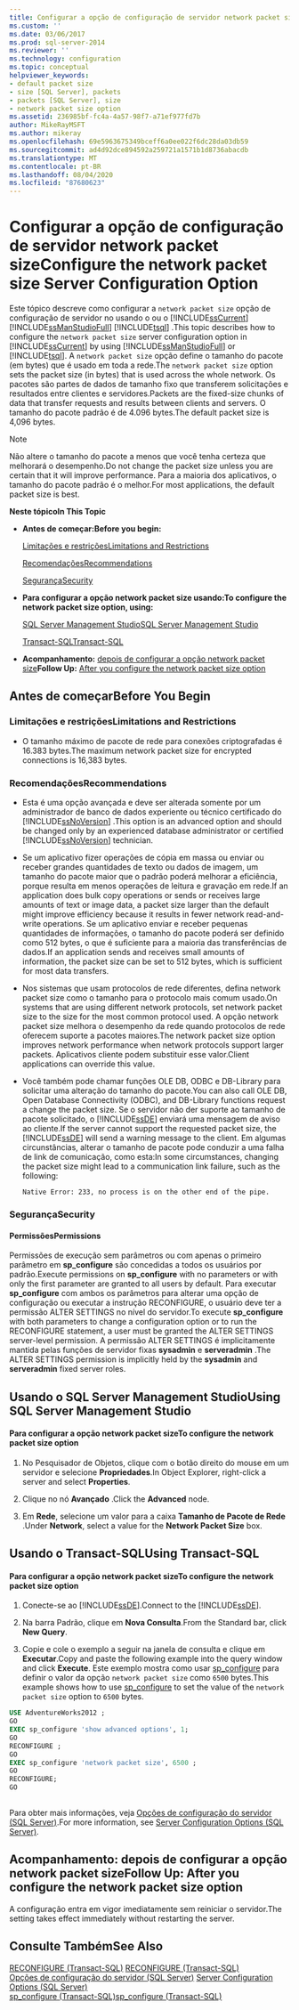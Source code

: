 ```yaml
---
title: Configurar a opção de configuração de servidor network packet size | Microsoft Docs
ms.custom: ''
ms.date: 03/06/2017
ms.prod: sql-server-2014
ms.reviewer: ''
ms.technology: configuration
ms.topic: conceptual
helpviewer_keywords:
- default packet size
- size [SQL Server], packets
- packets [SQL Server], size
- network packet size option
ms.assetid: 236985bf-fc4a-4a57-98f7-a71ef977fd7b
author: MikeRayMSFT
ms.author: mikeray
ms.openlocfilehash: 69e5963675349bceff6a0ee022f6dc28da03db59
ms.sourcegitcommit: ad4d92dce894592a259721a1571b1d8736abacdb
ms.translationtype: MT
ms.contentlocale: pt-BR
ms.lasthandoff: 08/04/2020
ms.locfileid: "87680623"
---
```

# <a name="configure-the-network-packet-size-server-configuration-option"></a><span data-ttu-id="5204c-102">Configurar a opção de configuração de servidor network packet size</span><span class="sxs-lookup"><span data-stu-id="5204c-102">Configure the network packet size Server Configuration Option</span></span>
  <span data-ttu-id="5204c-103">Este tópico descreve como configurar a `network packet size` opção de configuração de servidor no usando o ou o [!INCLUDE[ssCurrent](../../includes/sscurrent-md.md)] [!INCLUDE[ssManStudioFull](../../includes/ssmanstudiofull-md.md)] [!INCLUDE[tsql](../../includes/tsql-md.md)] .</span><span class="sxs-lookup"><span data-stu-id="5204c-103">This topic describes how to configure the `network packet size` server configuration option in [!INCLUDE[ssCurrent](../../includes/sscurrent-md.md)] by using [!INCLUDE[ssManStudioFull](../../includes/ssmanstudiofull-md.md)] or [!INCLUDE[tsql](../../includes/tsql-md.md)].</span></span> <span data-ttu-id="5204c-104">A `network packet size` opção define o tamanho do pacote (em bytes) que é usado em toda a rede.</span><span class="sxs-lookup"><span data-stu-id="5204c-104">The `network packet size` option sets the packet size (in bytes) that is used across the whole network.</span></span> <span data-ttu-id="5204c-105">Os pacotes são partes de dados de tamanho fixo que transferem solicitações e resultados entre clientes e servidores.</span><span class="sxs-lookup"><span data-stu-id="5204c-105">Packets are the fixed-size chunks of data that transfer requests and results between clients and servers.</span></span> <span data-ttu-id="5204c-106">O tamanho do pacote padrão é de 4.096 bytes.</span><span class="sxs-lookup"><span data-stu-id="5204c-106">The default packet size is 4,096 bytes.</span></span>  
  
> [!NOTE]  
>  <span data-ttu-id="5204c-107">Não altere o tamanho do pacote a menos que você tenha certeza que melhorará o desempenho.</span><span class="sxs-lookup"><span data-stu-id="5204c-107">Do not change the packet size unless you are certain that it will improve performance.</span></span> <span data-ttu-id="5204c-108">Para a maioria dos aplicativos, o tamanho do pacote padrão é o melhor.</span><span class="sxs-lookup"><span data-stu-id="5204c-108">For most applications, the default packet size is best.</span></span>  
  
 <span data-ttu-id="5204c-109">**Neste tópico**</span><span class="sxs-lookup"><span data-stu-id="5204c-109">**In This Topic**</span></span>  
  
-   <span data-ttu-id="5204c-110">**Antes de começar:**</span><span class="sxs-lookup"><span data-stu-id="5204c-110">**Before you begin:**</span></span>  
  
     [<span data-ttu-id="5204c-111">Limitações e restrições</span><span class="sxs-lookup"><span data-stu-id="5204c-111">Limitations and Restrictions</span></span>](#Restrictions)  
  
     [<span data-ttu-id="5204c-112">Recomendações</span><span class="sxs-lookup"><span data-stu-id="5204c-112">Recommendations</span></span>](#Recommendations)  
  
     [<span data-ttu-id="5204c-113">Segurança</span><span class="sxs-lookup"><span data-stu-id="5204c-113">Security</span></span>](#Security)  
  
-   <span data-ttu-id="5204c-114">**Para configurar a opção network packet size usando:**</span><span class="sxs-lookup"><span data-stu-id="5204c-114">**To configure the network packet size option, using:**</span></span>  
  
     [<span data-ttu-id="5204c-115">SQL Server Management Studio</span><span class="sxs-lookup"><span data-stu-id="5204c-115">SQL Server Management Studio</span></span>](#SSMSProcedure)  
  
     [<span data-ttu-id="5204c-116">Transact-SQL</span><span class="sxs-lookup"><span data-stu-id="5204c-116">Transact-SQL</span></span>](#TsqlProcedure)  
  
-   <span data-ttu-id="5204c-117">**Acompanhamento:**  [depois de configurar a opção network packet size](#FollowUp)</span><span class="sxs-lookup"><span data-stu-id="5204c-117">**Follow Up:**  [After you configure the network packet size option](#FollowUp)</span></span>  
  
##  <a name="before-you-begin"></a><a name="BeforeYouBegin"></a> <span data-ttu-id="5204c-118">Antes de começar</span><span class="sxs-lookup"><span data-stu-id="5204c-118">Before You Begin</span></span>  
  
###  <a name="limitations-and-restrictions"></a><a name="Restrictions"></a> <span data-ttu-id="5204c-119">Limitações e restrições</span><span class="sxs-lookup"><span data-stu-id="5204c-119">Limitations and Restrictions</span></span>  
  
-   <span data-ttu-id="5204c-120">O tamanho máximo de pacote de rede para conexões criptografadas é 16.383 bytes.</span><span class="sxs-lookup"><span data-stu-id="5204c-120">The maximum network packet size for encrypted connections is 16,383 bytes.</span></span>  
  
###  <a name="recommendations"></a><a name="Recommendations"></a> <span data-ttu-id="5204c-121">Recomendações</span><span class="sxs-lookup"><span data-stu-id="5204c-121">Recommendations</span></span>  
  
-   <span data-ttu-id="5204c-122">Esta é uma opção avançada e deve ser alterada somente por um administrador de banco de dados experiente ou técnico certificado do [!INCLUDE[ssNoVersion](../../includes/ssnoversion-md.md)] .</span><span class="sxs-lookup"><span data-stu-id="5204c-122">This option is an advanced option and should be changed only by an experienced database administrator or certified [!INCLUDE[ssNoVersion](../../includes/ssnoversion-md.md)] technician.</span></span>  
  
-   <span data-ttu-id="5204c-123">Se um aplicativo fizer operações de cópia em massa ou enviar ou receber grandes quantidades de texto ou dados de imagem, um tamanho do pacote maior que o padrão poderá melhorar a eficiência, porque resulta em menos operações de leitura e gravação em rede.</span><span class="sxs-lookup"><span data-stu-id="5204c-123">If an application does bulk copy operations or sends or receives large amounts of text or image data, a packet size larger than the default might improve efficiency because it results in fewer network read-and-write operations.</span></span> <span data-ttu-id="5204c-124">Se um aplicativo enviar e receber pequenas quantidades de informações, o tamanho do pacote poderá ser definido como 512 bytes, o que é suficiente para a maioria das transferências de dados.</span><span class="sxs-lookup"><span data-stu-id="5204c-124">If an application sends and receives small amounts of information, the packet size can be set to 512 bytes, which is sufficient for most data transfers.</span></span>  
  
-   <span data-ttu-id="5204c-125">Nos sistemas que usam protocolos de rede diferentes, defina network packet size como o tamanho para o protocolo mais comum usado.</span><span class="sxs-lookup"><span data-stu-id="5204c-125">On systems that are using different network protocols, set network packet size to the size for the most common protocol used.</span></span> <span data-ttu-id="5204c-126">A opção network packet size melhora o desempenho da rede quando protocolos de rede oferecem suporte a pacotes maiores.</span><span class="sxs-lookup"><span data-stu-id="5204c-126">The network packet size option improves network performance when network protocols support larger packets.</span></span> <span data-ttu-id="5204c-127">Aplicativos cliente podem substituir esse valor.</span><span class="sxs-lookup"><span data-stu-id="5204c-127">Client applications can override this value.</span></span>  
  
-   <span data-ttu-id="5204c-128">Você também pode chamar funções OLE DB, ODBC e DB-Library para solicitar uma alteração do tamanho do pacote.</span><span class="sxs-lookup"><span data-stu-id="5204c-128">You can also call OLE DB, Open Database Connectivity (ODBC), and DB-Library functions request a change the packet size.</span></span> <span data-ttu-id="5204c-129">Se o servidor não der suporte ao tamanho de pacote solicitado, o [!INCLUDE[ssDE](../../includes/ssde-md.md)] enviará uma mensagem de aviso ao cliente.</span><span class="sxs-lookup"><span data-stu-id="5204c-129">If the server cannot support the requested packet size, the [!INCLUDE[ssDE](../../includes/ssde-md.md)] will send a warning message to the client.</span></span> <span data-ttu-id="5204c-130">Em algumas circunstâncias, alterar o tamanho de pacote pode conduzir a uma falha de link de comunicação, como esta:</span><span class="sxs-lookup"><span data-stu-id="5204c-130">In some circumstances, changing the packet size might lead to a communication link failure, such as the following:</span></span>  
  
     `Native Error: 233, no process is on the other end of the pipe.`  
  
###  <a name="security"></a><a name="Security"></a> <span data-ttu-id="5204c-131">Segurança</span><span class="sxs-lookup"><span data-stu-id="5204c-131">Security</span></span>  
  
####  <a name="permissions"></a><a name="Permissions"></a> <span data-ttu-id="5204c-132">Permissões</span><span class="sxs-lookup"><span data-stu-id="5204c-132">Permissions</span></span>  
 <span data-ttu-id="5204c-133">Permissões de execução sem parâmetros ou com apenas o primeiro parâmetro em **sp_configure** são concedidas a todos os usuários por padrão.</span><span class="sxs-lookup"><span data-stu-id="5204c-133">Execute permissions on **sp_configure** with no parameters or with only the first parameter are granted to all users by default.</span></span> <span data-ttu-id="5204c-134">Para executar **sp_configure** com ambos os parâmetros para alterar uma opção de configuração ou executar a instrução RECONFIGURE, o usuário deve ter a permissão ALTER SETTINGS no nível do servidor.</span><span class="sxs-lookup"><span data-stu-id="5204c-134">To execute **sp_configure** with both parameters to change a configuration option or to run the RECONFIGURE statement, a user must be granted the ALTER SETTINGS server-level permission.</span></span> <span data-ttu-id="5204c-135">A permissão ALTER SETTINGS é implicitamente mantida pelas funções de servidor fixas **sysadmin** e **serveradmin** .</span><span class="sxs-lookup"><span data-stu-id="5204c-135">The ALTER SETTINGS permission is implicitly held by the **sysadmin** and **serveradmin** fixed server roles.</span></span>  
  
##  <a name="using-sql-server-management-studio"></a><a name="SSMSProcedure"></a> <span data-ttu-id="5204c-136">Usando o SQL Server Management Studio</span><span class="sxs-lookup"><span data-stu-id="5204c-136">Using SQL Server Management Studio</span></span>  
  
#### <a name="to-configure-the-network-packet-size-option"></a><span data-ttu-id="5204c-137">Para configurar a opção network packet size</span><span class="sxs-lookup"><span data-stu-id="5204c-137">To configure the network packet size option</span></span>  
  
1.  <span data-ttu-id="5204c-138">No Pesquisador de Objetos, clique com o botão direito do mouse em um servidor e selecione **Propriedades**.</span><span class="sxs-lookup"><span data-stu-id="5204c-138">In Object Explorer, right-click a server and select **Properties**.</span></span>  
  
2.  <span data-ttu-id="5204c-139">Clique no nó **Avançado** .</span><span class="sxs-lookup"><span data-stu-id="5204c-139">Click the **Advanced** node.</span></span>  
  
3.  <span data-ttu-id="5204c-140">Em **Rede**, selecione um valor para a caixa **Tamanho de Pacote de Rede** .</span><span class="sxs-lookup"><span data-stu-id="5204c-140">Under **Network**, select a value for the **Network Packet Size** box.</span></span>  
  
##  <a name="using-transact-sql"></a><a name="TsqlProcedure"></a> <span data-ttu-id="5204c-141">Usando o Transact-SQL</span><span class="sxs-lookup"><span data-stu-id="5204c-141">Using Transact-SQL</span></span>  
  
#### <a name="to-configure-the-network-packet-size-option"></a><span data-ttu-id="5204c-142">Para configurar a opção network packet size</span><span class="sxs-lookup"><span data-stu-id="5204c-142">To configure the network packet size option</span></span>  
  
1.  <span data-ttu-id="5204c-143">Conecte-se ao [!INCLUDE[ssDE](../../includes/ssde-md.md)].</span><span class="sxs-lookup"><span data-stu-id="5204c-143">Connect to the [!INCLUDE[ssDE](../../includes/ssde-md.md)].</span></span>  
  
2.  <span data-ttu-id="5204c-144">Na barra Padrão, clique em **Nova Consulta**.</span><span class="sxs-lookup"><span data-stu-id="5204c-144">From the Standard bar, click **New Query**.</span></span>  
  
3.  <span data-ttu-id="5204c-145">Copie e cole o exemplo a seguir na janela de consulta e clique em **Executar**.</span><span class="sxs-lookup"><span data-stu-id="5204c-145">Copy and paste the following example into the query window and click **Execute**.</span></span> <span data-ttu-id="5204c-146">Este exemplo mostra como usar [sp_configure](/sql/relational-databases/system-stored-procedures/sp-configure-transact-sql) para definir o valor da opção `network packet size` como `6500` bytes.</span><span class="sxs-lookup"><span data-stu-id="5204c-146">This example shows how to use [sp_configure](/sql/relational-databases/system-stored-procedures/sp-configure-transact-sql) to set the value of the `network packet size` option to `6500` bytes.</span></span>  
  
```sql  
USE AdventureWorks2012 ;  
GO  
EXEC sp_configure 'show advanced options', 1;  
GO  
RECONFIGURE ;  
GO  
EXEC sp_configure 'network packet size', 6500 ;  
GO  
RECONFIGURE;  
GO  
  
```  
  
 <span data-ttu-id="5204c-147">Para obter mais informações, veja [Opções de configuração do servidor &#40;SQL Server&#41;](server-configuration-options-sql-server.md).</span><span class="sxs-lookup"><span data-stu-id="5204c-147">For more information, see [Server Configuration Options &#40;SQL Server&#41;](server-configuration-options-sql-server.md).</span></span>  
  
##  <a name="follow-up-after-you-configure-the-network-packet-size-option"></a><a name="FollowUp"></a> <span data-ttu-id="5204c-148">Acompanhamento: depois de configurar a opção network packet size</span><span class="sxs-lookup"><span data-stu-id="5204c-148">Follow Up: After you configure the network packet size option</span></span>  
 <span data-ttu-id="5204c-149">A configuração entra em vigor imediatamente sem reiniciar o servidor.</span><span class="sxs-lookup"><span data-stu-id="5204c-149">The setting takes effect immediately without restarting the server.</span></span>  
  
## <a name="see-also"></a><span data-ttu-id="5204c-150">Consulte Também</span><span class="sxs-lookup"><span data-stu-id="5204c-150">See Also</span></span>  
 <span data-ttu-id="5204c-151">[RECONFIGURE &#40;Transact-SQL&#41;](/sql/t-sql/language-elements/reconfigure-transact-sql) </span><span class="sxs-lookup"><span data-stu-id="5204c-151">[RECONFIGURE &#40;Transact-SQL&#41;](/sql/t-sql/language-elements/reconfigure-transact-sql) </span></span>  
 <span data-ttu-id="5204c-152">[Opções de configuração do servidor &#40;SQL Server&#41;](server-configuration-options-sql-server.md) </span><span class="sxs-lookup"><span data-stu-id="5204c-152">[Server Configuration Options &#40;SQL Server&#41;](server-configuration-options-sql-server.md) </span></span>  
 [<span data-ttu-id="5204c-153">sp_configure &#40;Transact-SQL&#41;</span><span class="sxs-lookup"><span data-stu-id="5204c-153">sp_configure &#40;Transact-SQL&#41;</span></span>](/sql/relational-databases/system-stored-procedures/sp-configure-transact-sql)  
  
  
